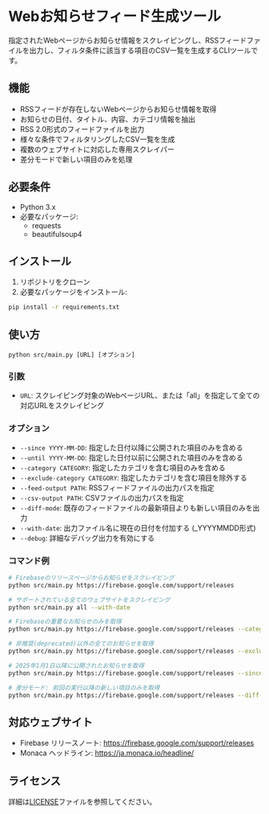 # Webお知らせフィード生成ツール

指定されたWebページからお知らせ情報をスクレイピングし、RSSフィードファイルを出力し、フィルタ条件に該当する項目のCSV一覧を生成するCLIツールです。

## 機能

- RSSフィードが存在しないWebページからお知らせ情報を取得
- お知らせの日付、タイトル、内容、カテゴリ情報を抽出
- RSS 2.0形式のフィードファイルを出力
- 様々な条件でフィルタリングしたCSV一覧を生成
- 複数のウェブサイトに対応した専用スクレイパー
- 差分モードで新しい項目のみを処理

## 必要条件

- Python 3.x
- 必要なパッケージ:
  - requests
  - beautifulsoup4

## インストール

1. リポジトリをクローン
2. 必要なパッケージをインストール:

```sh
pip install -r requirements.txt
```

## 使い方

```
python src/main.py [URL] [オプション]
```

### 引数

- `URL`: スクレイピング対象のWebページURL、または「all」を指定して全ての対応URLをスクレイピング

### オプション

- `--since YYYY-MM-DD`: 指定した日付以降に公開された項目のみを含める
- `--until YYYY-MM-DD`: 指定した日付以前に公開された項目のみを含める
- `--category CATEGORY`: 指定したカテゴリを含む項目のみを含める
- `--exclude-category CATEGORY`: 指定したカテゴリを含む項目を除外する
- `--feed-output PATH`: RSSフィードファイルの出力パスを指定
- `--csv-output PATH`: CSVファイルの出力パスを指定
- `--diff-mode`: 既存のフィードファイルの最新項目よりも新しい項目のみを出力
- `--with-date`: 出力ファイル名に現在の日付を付加する (_YYYYMMDD形式)
- `--debug`: 詳細なデバッグ出力を有効にする

### コマンド例

```sh
# Firebaseのリリースページからお知らせをスクレイピング
python src/main.py https://firebase.google.com/support/releases

# サポートされている全てのウェブサイトをスクレイピング
python src/main.py all --with-date

# Firebaseの重要なお知らせのみを取得
python src/main.py https://firebase.google.com/support/releases --category important

# 非推奨(deprecated)以外の全てのお知らせを取得
python src/main.py https://firebase.google.com/support/releases --exclude-category deprecated

# 2025年1月1日以降に公開されたお知らせを取得
python src/main.py https://firebase.google.com/support/releases --since 2025-01-01

# 差分モード: 前回の実行以降の新しい項目のみを取得
python src/main.py https://firebase.google.com/support/releases --diff-mode
```

## 対応ウェブサイト

- Firebase リリースノート: https://firebase.google.com/support/releases
- Monaca ヘッドライン: https://ja.monaca.io/headline/

## ライセンス

詳細は[LICENSE](LICENSE)ファイルを参照してください。